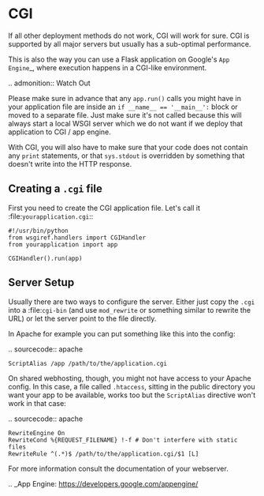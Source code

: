 # CGI

If all other deployment methods do not work, CGI will work for sure.
CGI is supported by all major servers but usually has a sub-optimal
performance.

This is also the way you can use a Flask application on Google's `App Engine`\_, where execution happens in a CGI-like environment.

.. admonition:: Watch Out

Please make sure in advance that any `app.run()` calls you might
have in your application file are inside an `if __name__ == '__main__':` block or moved to a separate file. Just make sure it's
not called because this will always start a local WSGI server which
we do not want if we deploy that application to CGI / app engine.

With CGI, you will also have to make sure that your code does not contain
any `print` statements, or that `sys.stdout` is overridden by something
that doesn't write into the HTTP response.

## Creating a `.cgi` file

First you need to create the CGI application file. Let's call it
:file:`yourapplication.cgi`::

    #!/usr/bin/python
    from wsgiref.handlers import CGIHandler
    from yourapplication import app

    CGIHandler().run(app)

## Server Setup

Usually there are two ways to configure the server. Either just copy the
`.cgi` into a :file:`cgi-bin` (and use `mod_rewrite` or something similar to
rewrite the URL) or let the server point to the file directly.

In Apache for example you can put something like this into the config:

.. sourcecode:: apache

    ScriptAlias /app /path/to/the/application.cgi

On shared webhosting, though, you might not have access to your Apache config.
In this case, a file called `.htaccess`, sitting in the public directory you want
your app to be available, works too but the `ScriptAlias` directive won't
work in that case:

.. sourcecode:: apache

    RewriteEngine On
    RewriteCond %{REQUEST_FILENAME} !-f # Don't interfere with static files
    RewriteRule ^(.*)$ /path/to/the/application.cgi/$1 [L]

For more information consult the documentation of your webserver.

.. \_App Engine: https://developers.google.com/appengine/
